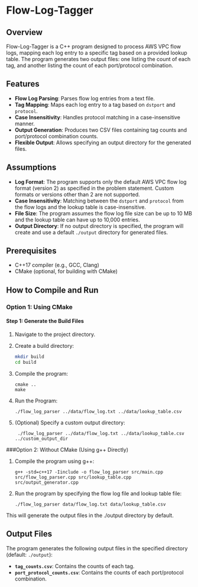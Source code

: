 # Flow-Log-Tagger

## Overview
Flow-Log-Tagger is a C++ program designed to process AWS VPC flow logs, mapping each log entry to a specific tag based on a provided lookup table. The program generates two output files: one listing the count of each tag, and another listing the count of each port/protocol combination.

## Features
- **Flow Log Parsing**: Parses flow log entries from a text file.
- **Tag Mapping**: Maps each log entry to a tag based on `dstport` and `protocol`.
- **Case Insensitivity**: Handles protocol matching in a case-insensitive manner.
- **Output Generation**: Produces two CSV files containing tag counts and port/protocol combination counts.
- **Flexible Output**: Allows specifying an output directory for the generated files.

## Assumptions
- **Log Format**: The program supports only the default AWS VPC flow log format (version 2) as specified in the problem statement. Custom formats or versions other than 2 are not supported.
- **Case Insensitivity**: Matching between the `dstport` and `protocol` from the flow logs and the lookup table is case-insensitive.
- **File Size**: The program assumes the flow log file size can be up to 10 MB and the lookup table can have up to 10,000 entries.
- **Output Directory**: If no output directory is specified, the program will create and use a default `./output` directory for generated files.

## Prerequisites
- C++17 compiler (e.g., GCC, Clang)
- CMake (optional, for building with CMake)

## How to Compile and Run

### Option 1: Using CMake

#### Step 1: Generate the Build Files
1. Navigate to the project directory.
2. Create a build directory:
   ```bash
   mkdir build
   cd build
   ```
3. Compile the program:
   ```
   cmake ..
   make 
   ```
 
4. Run the Program:
   ```
   ./flow_log_parser ../data/flow_log.txt ../data/lookup_table.csv
   ```

6. (Optional) Specify a custom output directory:
   ```
    ./flow_log_parser ../data/flow_log.txt ../data/lookup_table.csv ../custom_output_dir
   ```

###Option 2: Without CMake (Using g++ Directly)

1. Compile the program using g++:
   ```
   g++ -std=c++17 -Iinclude -o flow_log_parser src/main.cpp src/flow_log_parser.cpp src/lookup_table.cpp src/output_generator.cpp
   ```
 
2. Run the program by specifying the flow log file and lookup table file:
   ```
   ./flow_log_parser data/flow_log.txt data/lookup_table.csv
   ```

 This will generate the output files in the ./output directory by default. 

## Output Files
The program generates the following output files in the specified directory (default: `./output`):

- **`tag_counts.csv`**: Contains the counts of each tag.
- **`port_protocol_counts.csv`**: Contains the counts of each port/protocol combination.

